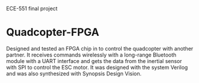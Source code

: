 ECE-551 final project
# Quadcopter-FPGA
Designed and tested an FPGA chip in to control the quadcopter with another partner. It receives commands wirelessly with a long-range Bluetooth module with a UART interface and gets the data from the inertial sensor with SPI to control the ESC motor. It was designed with the system Verilog and was also synthesized with Synopsis Design Vision. 

